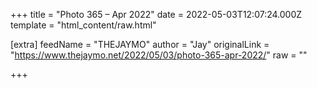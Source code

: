 
+++
title = "Photo 365 – Apr 2022"
date = 2022-05-03T12:07:24.000Z
template = "html_content/raw.html"

[extra]
feedName = "THEJAYMO"
author = "Jay"
originalLink = "https://www.thejaymo.net/2022/05/03/photo-365-apr-2022/"
raw = ""

+++

